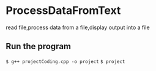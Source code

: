 # ProcessDataFromText
read file,process data from a file,display output into a file

## Run the program

`$ g++ projectCoding.cpp -o project`
`$ project`
